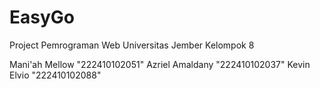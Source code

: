 # EasyGo
Project Pemrograman Web Universitas Jember
Kelompok 8

Mani'ah Mellow	"222410102051"
Azriel Amaldany "222410102037"
Kevin Elvio	    "222410102088"
